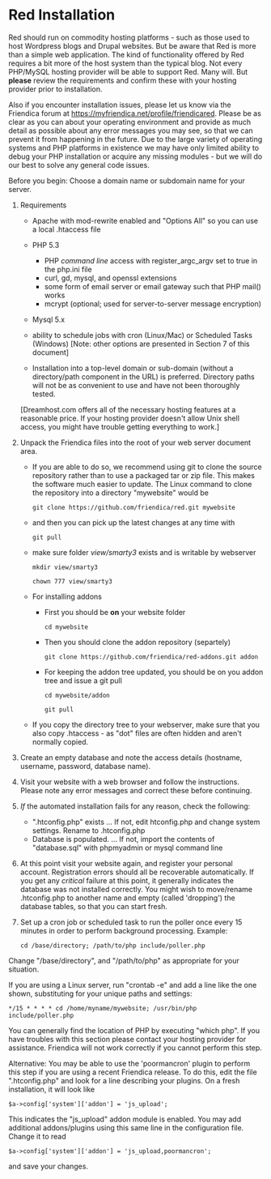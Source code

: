 Red Installation
===============

Red should run on commodity hosting platforms - such as those used to host Wordpress blogs and Drupal websites. But be aware that Red is more than a simple web application.  The kind of functionality offered by Red requires a bit more of the host system than the typical blog. Not every PHP/MySQL hosting provider will be able to support Red. Many will. But **please** review the requirements and confirm these with your hosting provider prior to installation.

Also if you encounter installation issues, please let us know via the Friendica forum at https://myfriendica.net/profile/friendicared. Please be as clear as you can about your operating environment and provide as much detail as possible about any error messages you may see, so that we can prevent it from happening in the future. Due to the large variety of operating systems and PHP platforms in existence we may have only limited ability to debug your PHP installation or acquire any missing modules - but we will do our best to solve any general code issues.   

Before you begin: Choose a domain name or subdomain name for your server. 

1. Requirements
    - Apache with mod-rewrite enabled and "Options All" so you can use a
local .htaccess file

    - PHP  5.3
        - PHP *command line* access with register_argc_argv set to true in the
php.ini file
        - curl, gd, mysql, and openssl extensions
        - some form of email server or email gateway such that PHP mail() works
        - mcrypt (optional; used for server-to-server message encryption)

    - Mysql 5.x

    - ability to schedule jobs with cron (Linux/Mac) or Scheduled Tasks
(Windows) [Note: other options are presented in Section 7 of this document] 

    - Installation into a top-level domain or sub-domain (without a
directory/path component in the URL) is preferred. Directory paths will
not be as convenient to use and have not been thoroughly tested.


    [Dreamhost.com offers all of the necessary hosting features at a
reasonable price. If your hosting provider doesn't allow Unix shell access,
you might have trouble getting everything to work.]

2. Unpack the Friendica files into the root of your web server document area.

    - If you are able to do so, we recommend using git to clone the source repository rather than to use a packaged tar or zip file. This makes the software much easier to update. The Linux command to clone the repository into a directory "mywebsite" would be 

        `git clone https://github.com/friendica/red.git mywebsite`

    - and then you can pick up the latest changes at any time with

        `git pull`
        
    - make sure folder *view/smarty3* exists and is writable by webserver
        
        `mkdir view/smarty3`
        
        `chown 777 view/smarty3`
    
    - For installing addons
    
        - First you should be **on** your website folder
        
            `cd mywebsite`
            
        - Then you should clone the addon repository (separtely)
        
            `git clone https://github.com/friendica/red-addons.git addon`
            
        - For keeping the addon tree updated, you should be on you addon tree and issue a git pull
        
            `cd mywebsite/addon`
            
            `git pull`
            
    - If you copy the directory tree to your webserver, make sure
    that you also copy .htaccess - as "dot" files are often hidden
    and aren't normally copied.


3. Create an empty database and note the access details (hostname, username, password, database name).

4. Visit your website with a web browser and follow the instructions. Please note any error messages and correct these before continuing.

5. *If* the automated installation fails for any reason, check the following:

    - ".htconfig.php" exists ... If not, edit htconfig.php and change system settings. Rename
to .htconfig.php
    - Database is populated. ... If not, import the contents of "database.sql" with phpmyadmin
or mysql command line

6. At this point visit your website again, and register your personal account.
Registration errors should all be recoverable automatically.
If you get any *critical* failure at this point, it generally indicates the
database was not installed correctly. You might wish to move/rename
.htconfig.php to another name and empty (called 'dropping') the database
tables, so that you can start fresh.

7. Set up a cron job or scheduled task to run the poller once every 15
minutes in order to perform background processing. Example:

    `cd /base/directory; /path/to/php include/poller.php`

Change "/base/directory", and "/path/to/php" as appropriate for your situation.

If you are using a Linux server, run "crontab -e" and add a line like the
one shown, substituting for your unique paths and settings:

`*/15 * * * * cd /home/myname/mywebsite; /usr/bin/php include/poller.php`

You can generally find the location of PHP by executing "which php". If you
have troubles with this section please contact your hosting provider for
assistance. Friendica will not work correctly if you cannot perform this step.

Alternative: You may be able to use the 'poormancron' plugin to perform this step 
if you are using a recent Friendica release. To do this, edit the file ".htconfig.php"
and look for a line describing your plugins. On a fresh installation, it will look like

`$a->config['system']['addon'] = 'js_upload';`

This indicates the "js_upload" addon module is enabled. You may add additional 
addons/plugins using this same line in the configuration file. Change it to read

`$a->config['system']['addon'] = 'js_upload,poormancron';`

and save your changes.    

